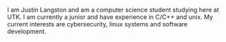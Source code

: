 I am Justin Langston and am a computer science student studying here at UTK. I am currently a junior and have experience in C/C++ and unix. My current interests are cybersecurity, linux systems and software development.
